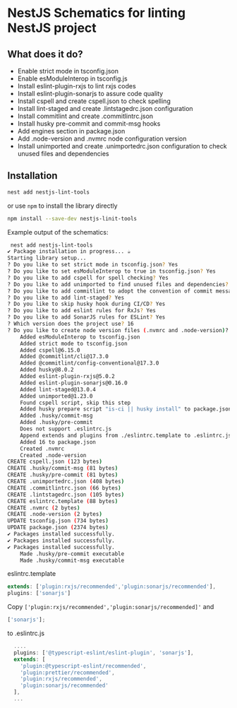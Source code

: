 # NestJS Schematics for linting NestJS project

## What does it do?

- Enable strict mode in tsconfig.json
- Enable esModuleInterop in tsconfig.js
- Install eslint-plugin-rxjs to lint rxjs codes
- Install eslint-plugin-sonarjs to assure code quality
- Install cspell and create cspell.json to check spelling
- Install lint-staged and create .lintstagedrc.json configuration
- Install commitlint and create .commitlintrc.json
- Install husky pre-commit and commit-msg hooks
- Add engines section in package.json
- Add .node-version and .nvmrc node configuration version
- Install unimported and create .unimportedrc.json configuration to check unused files and dependencies

## Installation

```bash
nest add nestjs-lint-tools
```

or use `npm` to install the library directly

```bash
npm install --save-dev nestjs-linit-tools
```

Example output of the schematics:

```bash
 nest add nestjs-lint-tools
✔ Package installation in progress... ☕
Starting library setup...
? Do you like to set strict mode in tsconfig.json? Yes
? Do you like to set esModuleInterop to true in tsconfig.json? Yes
? Do you like to add cspell for spell checking? Yes
? Do you like to add unimported to find unused files and dependencies? Yes
? Do you like to add commitlint to adopt the convention of commit message? Yes
? Do you like to add lint-staged? Yes
? Do you like to skip husky hook during CI/CD? Yes
? Do you like to add eslint rules for RxJs? Yes
? Do you like to add SonarJS rules for ESLint? Yes
? Which version does the project use? 16
? Do you like to create node version files (.nvmrc and .node-version)? Yes
    Added esModuleInterop to tsconfig.json
    Added strict mode to tsconfig.json
    Added cspell@6.15.0
    Added @commitlint/cli@17.3.0
    Added @commitlint/config-conventional@17.3.0
    Added husky@8.0.2
    Added eslint-plugin-rxjs@5.0.2
    Added eslint-plugin-sonarjs@0.16.0
    Added lint-staged@13.0.4
    Added unimported@1.23.0
    Found cspell script, skip this step
    Added husky prepare script "is-ci || husky install" to package.json
    Added .husky/commit-msg
    Added .husky/pre-commit
    Does not support .eslintrc.js
    Append extends and plugins from ./eslintrc.template to .eslintrc.js. Then, delete the template file.
    Added 16 to package.json
    Created .nvmrc
    Created .node-version
CREATE cspell.json (123 bytes)
CREATE .husky/commit-msg (81 bytes)
CREATE .husky/pre-commit (81 bytes)
CREATE .unimportedrc.json (408 bytes)
CREATE .commitlintrc.json (66 bytes)
CREATE .lintstagedrc.json (105 bytes)
CREATE eslintrc.template (88 bytes)
CREATE .nvmrc (2 bytes)
CREATE .node-version (2 bytes)
UPDATE tsconfig.json (734 bytes)
UPDATE package.json (2374 bytes)
✔ Packages installed successfully.
✔ Packages installed successfully.
✔ Packages installed successfully.
    Made .husky/pre-commit executable
    Made .husky/commit-msg executable
```

eslintrc.template

```javascript
extends: ['plugin:rxjs/recommended','plugin:sonarjs/recommended'],
plugins: ['sonarjs']
```

Copy `['plugin:rxjs/recommended','plugin:sonarjs/recommended]'` and

```javascript
['sonarjs'];
```

to .eslintrc.js

```javascript
  ....
  plugins: ['@typescript-eslint/eslint-plugin', 'sonarjs'],
  extends: [
    'plugin:@typescript-eslint/recommended',
    'plugin:prettier/recommended',
    'plugin:rxjs/recommended',
    'plugin:sonarjs/recommended'
  ],
  ...
```
